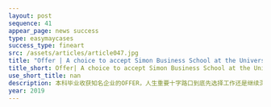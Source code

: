 ```yaml
---
layout: post
sequence: 41
appear_page: news success 
type: easymaycases
success_type: fineart
src: /assets/articles/article047.jpg
title: "Offer | A choice to accept Simon Business School at the University of Rochester over Deloitte"
title_short: Offer| A choice to accept Simon Business School at the University of Rochester over Deloitte
use_short_title: nan
description: 本科毕业收获知名企业的OFFER，人生重要十字路口到底先选择工作还是继续深造，何去何从？中庸却不平凡的W同学成功斩获全美顶尖商学院——罗切斯特大学西蒙商学院金融专业的录取，完美诠释了攻读名校的长远意义。
year: 2019
---
```


